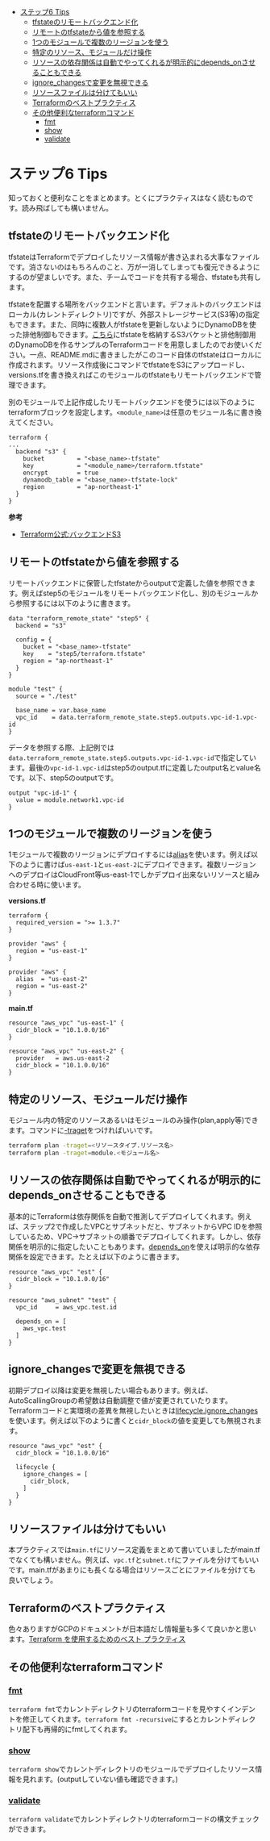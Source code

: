 - [ステップ6 Tips](#ステップ6-tips)
  - [tfstateのリモートバックエンド化](#tfstateのリモートバックエンド化)
  - [リモートのtfstateから値を参照する](#リモートのtfstateから値を参照する)
  - [1つのモジュールで複数のリージョンを使う](#1つのモジュールで複数のリージョンを使う)
  - [特定のリソース、モジュールだけ操作](#特定のリソースモジュールだけ操作)
  - [リソースの依存関係は自動でやってくれるが明示的にdepends\_onさせることもできる](#リソースの依存関係は自動でやってくれるが明示的にdepends_onさせることもできる)
  - [ignore\_changesで変更を無視できる](#ignore_changesで変更を無視できる)
  - [リソースファイルは分けてもいい](#リソースファイルは分けてもいい)
  - [Terraformのベストプラクティス](#terraformのベストプラクティス)
  - [その他便利なterraformコマンド](#その他便利なterraformコマンド)
    - [fmt](#fmt)
    - [show](#show)
    - [validate](#validate)

# ステップ6 Tips

知っておくと便利なことをまとめます。とくにプラクティスはなく読むものです。読み飛ばしても構いません。

## tfstateのリモートバックエンド化

tfstateはTerraformでデプロイしたリソース情報が書き込まれる大事なファイルです。消さないのはもちろんのこと、万が一消してしまっても復元できるようにするのが望ましいです。また、チームでコードを共有する場合、tfstateも共有します。

tfstateを配置する場所をバックエンドと言います。デフォルトのバックエンドはローカル(カレントディレクトリ)ですが、外部ストレージサービス(S3等)の指定もできます。また、同時に複数人がtfstateを更新しないようにDynamoDBを使った排他制御もできます。[こちら](./remote-backend/)にtfstateを格納するS3バケットと排他制御用のDynamoDBを作るサンプルのTerraformコードを用意しましたのでお使いください。一点、README.mdに書きましたがこのコード自体のtfstateはローカルに作成されます。リソース作成後にコマンドでtfstateをS3にアップロードし、versions.tfを書き換えればこのモジュールのtfstateもリモートバックエンドで管理できます。

別のモジュールで上記作成したリモートバックエンドを使うには以下のようにterraformブロックを設定します。`<module_name>`は任意のモジュール名に書き換えてください。

```
terraform {
...
  backend "s3" {
    bucket         = "<base_name>-tfstate"
    key            = "<module_name>/terraform.tfstate"
    encrypt        = true
    dynamodb_table = "<base_name>-tfstate-lock"
    region         = "ap-northeast-1"
  }
}
```

**参考**

- [Terraform公式:バックエンドS3](https://developer.hashicorp.com/terraform/language/settings/backends/s3)

## リモートのtfstateから値を参照する

リモートバックエンドに保管したtfstateからoutputで定義した値を参照できます。例えばstep5のモジュールをリモートバックエンド化し、別のモジュールから参照するには以下のように書きます。

```
data "terraform_remote_state" "step5" {
  backend = "s3"

  config = {
    bucket = "<base_name>-tfstate"
    key    = "step5/terraform.tfstate"
    region = "ap-northeast-1"
  }
}

module "test" {
  source = "./test"

  base_name = var.base_name
  vpc_id    = data.terraform_remote_state.step5.outputs.vpc-id-1.vpc-id
}
```

データを参照する際、上記例では`data.terraform_remote_state.step5.outputs.vpc-id-1.vpc-id`で指定しています。最後の`vpc-id-1.vpc-id`はstep5のoutput.tfに定義したoutput名とvalue名です。以下、step5のoutputです。

```
output "vpc-id-1" {
  value = module.network1.vpc-id
}
```

## 1つのモジュールで複数のリージョンを使う

1モジュールで複数のリージョンにデプロイするには[alias](https://developer.hashicorp.com/terraform/language/providers/configuration#alias-multiple-provider-configurations)を使います。例えば以下のように書けば`us-east-1`と`us-east-2`にデプロイできます。複数リージョンへのデプロイはCloudFront等us-east-1でしかデプロイ出来ないリソースと組み合わせる時に使います。

**versions.tf**

```
terraform {
  required_version = ">= 1.3.7"
}

provider "aws" {
  region = "us-east-1"
}

provider "aws" {
  alias  = "us-east-2"
  region = "us-east-2"
}
```

**main.tf**

```
resource "aws_vpc" "us-east-1" {
  cidr_block = "10.1.0.0/16"
}

resource "aws_vpc" "us-east-2" {
  provider   = aws.us-east-2
  cidr_block = "10.1.0.0/16"
}
```

## 特定のリソース、モジュールだけ操作

モジュール内の特定のリソースあるいはモジュールのみ操作(plan,apply等)できます。コマンドに[-traget](https://developer.hashicorp.com/terraform/tutorials/cli/resource-targeting)をつければいいです。

``` sh
terraform plan -traget=<リソースタイプ.リソース名>
terraform plan -traget=module.<モジュール名>
```

## リソースの依存関係は自動でやってくれるが明示的にdepends_onさせることもできる

基本的にTerraformは依存関係を自動で推測してデプロイしてくれます。例えば、ステップ2で作成したVPCとサブネットだと、サブネットからVPC IDを参照しているため、VPC→サブネットの順番でデプロイしてくれます。しかし、依存関係を明示的に指定したいこともあります。[depends_on](https://developer.hashicorp.com/terraform/language/meta-arguments/depends_on)を使えば明示的な依存関係を設定できます。たとえば以下のように書きます。

```
resource "aws_vpc" "est" {
  cidr_block = "10.1.0.0/16"
}

resource "aws_subnet" "test" {
  vpc_id     = aws_vpc.test.id

  depends_on = [
    aws_vpc.test
  ]  
}
```

## ignore_changesで変更を無視できる

初期デプロイ以降は変更を無視したい場合もあります。例えば、AutoScallingGroupの希望数は自動調整で値が変更されていたります。Terraformコードと実環境の差異を無視したいときは[lifecycle.ignore_changes](https://developer.hashicorp.com/terraform/language/meta-arguments/lifecycle#ignore_changes)を使います。例えば以下のように書くと`cidr_block`の値を変更しても無視されます。

```
resource "aws_vpc" "est" {
  cidr_block = "10.1.0.0/16"

  lifecycle {
    ignore_changes = [
      cidr_block,
    ]
  }  
}
```

## リソースファイルは分けてもいい

本プラクティスでは`main.tf`にリソース定義をまとめて書いていましたがmain.tfでなくても構いません。例えば、`vpc.tf`と`subnet.tf`にファイルを分けてもいいです。main.tfがあまりにも長くなる場合はリソースごとにファイルを分けても良いでしょう。

## Terraformのベストプラクティス

色々ありますがGCPのドキュメントが日本語だし情報量も多くて良いかと思います。[Terraform を使用するためのベスト プラクティス](https://cloud.google.com/docs/terraform/best-practices-for-terraform?hl=ja)

## その他便利なterraformコマンド

### [fmt](https://developer.hashicorp.com/terraform/cli/commands/fmt)

`terraform fmt`でカレントディレクトリのterraformコードを見やすくインデントを修正してくれます。`terraform fmt -recursive`にするとカレントディレクトリ配下も再帰的にfmtしてくれます。

### [show](https://developer.hashicorp.com/terraform/cli/commands/show)

`terraform show`でカレントディレクトリのモジュールでデプロイしたリソース情報を見れます。(outputしていない値も確認できます。)

### [validate](https://developer.hashicorp.com/terraform/cli/commands/validate)

`terraform validate`でカレントディレクトリのterraformコードの構文チェックができます。
